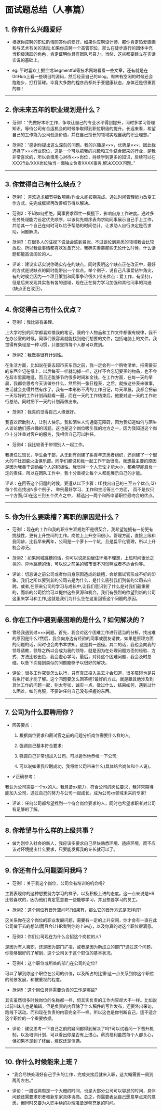 # 面试题总结（人事篇）

## 1. 你有什么兴趣爱好
- 根据你应聘的职位酌情回答你的爱好。如果你应聘设计师，那你肯定热爱画画和与艺术有关的活动;如果你应聘一个高管职位，那么在徒步旅行的团体中充当积极活跃的角色，肯定证明你具有团队号召力。当然，这些都要建立在实话实说的基础上。

- eg: 平时喜欢上掘金或Segmentful等技术网站看看一些文章，还有就是在GitHub上看一些项目的源码，然后经营自己的blog。周末有空闲的时候还会跑跑步，打打篮球。毕竟大多数的程序员都处于亚健康状态，身体还是很重要的嘛！

---

## 2. 你未来五年的职业规划是什么？
- 范例1：“先做好本职工作，争取让自己的专业水平得到提升，同时多学习管理知识，等待公司有合适机会的时候争取得到职位职级的提升。长远来看，希望自己的工作能为公司创造价值，并在自己擅长的领域实现自我的职业理想。”

- 范例2：“感谢你提出这么深刻的问题。我的兴趣是×××，优势是×××，因此我选择了×××行业职位，这是一个可以把我的兴趣和工作结合起来的行业，是我非常喜欢的，所以会很用心对待×××岗位，持续学到更多的知识，后续可以在XXX行业/XXX岗位独当一面独立负责XXXX事务,解决XXXX问题。”

---

## 3. 你觉得自己有什么缺点？
- 范例1： 喜欢追求细节导致项目/作业未能按期完成。通过时间管理能力改变工作方式，先完成框架再改善细节得以解决。

- 范例2：不知如何拒绝，同事要求帮忙一概揽下，影响自身工作进度。通过多任务处理能力设定优先顺序，以该优先顺序表向求助同事展示自己手上工作，并给其一个自己在何时可以给予帮助的时间估计，让求助人自行决定是否求助，问题解决。

- 范例3：在很多人的注视下说话会感到紧张，不过谈论到熟悉的领域我会比较放松。所以我做事情都喜欢准备充分。我确实羡慕那些无论什么时候，什么话题都能高谈阔论的人。

- 评论：建议实话实说你确实存在的缺点，同时表明这个缺点正在改正中，最好的方式是说缺点的同时能带出一个优点。举个例子，说自己凡事爱钻牛角尖，有的时候会因为一个项目策划和同事争论很久(带出优点：爱工作，有坚持)，但是后来发现其实各有各的道理，现在正在努力学习加强和其他同事的沟通(缺点正在改正)。

---

## 4. 你觉得自己有什么优点？
- 范例1：我比较有条理。

上大学时别的同学都喜欢借我的笔记，我的个人物品和工作文件都很有规律，我不在办公室的时候，同事们很容易就能找到他们想要的文件，包括电脑上的文件。我觉得有条理是一种习惯，只要坚持每个人都可以做到。

- 范例2：我做事很有计划性。

在生活方面，比如说在要去超市买东西之前，我一定会列一个购物清单，把需要买的东西全记在纸上。以后每买一样就勾掉一样，这样不会忘记要买的物品，也不会在超市里面瞎逛，而且还能够节约很多时间和金钱。在工作方面，在每一天的早晨，我都会思考今天该做些什么，然后列一张日程表，之后，就按这些表来做事，生活就会变得井然有序了。我有一本形影不离的工作日记，每天早晨，我都会把前一天写好的工作计划再翻看一遍，而在一天的工作结束后，他要对这一天的工作进行总结，同时把下一天的计划再做出来。

- 范例3：我真的觉得自己人缘很好。

我喜欢帮助别人，让别人快乐。我和陌生人沟通毫无障碍，因为我知道如何与陌生人谈论他们感兴趣的话题。这也是这个岗位吸引我的地方之一，因为我知道这个岗位十分注重对客户的服务，我相信自己可以胜任。

- 范例4：我比较善于带领别人一起工作。

我担任过班长，学生会干部，从无到有创建了系青年志愿者组织，还创建了一个很大的IT社团萤火虫俱乐部。同学们都说和我一起工作干劲很高，我想最主要的原因是因为我善于调动每个人的积极性。我觉得一个人无论才能大小，都希望能肩负一定的责任，所以在团队工作中，我十分重视让每个人都能展示自己的才能。

评论：在回答这个问题的时候，要遵从以下步骤：(1)找出自己的三至五个优点;(2)每个优点找出N多个例子， 举例最好学习、工作和生活等三个方面， 而不是仅只一个方面;(3)在这三到五个优点之中， 精选出一两个和所申请职位最吻合的优点。

---

## 5. 你为什么要跳槽？离职的原因是什么？
- 范例1：现在的工作和我的职业生涯规划不是很契合，我希望能拥有一份更有挑战性，更有上升空间的工作。岗位上上升空间很小。管理方面，直接上级和我同龄，比我早来两年，公司是一个萝卜一个坑，且是扁平化管理，所以上升机会渺茫。

- 范例2：如果同城跳槽的话，你可以说那边居住环境不理想，上班时间很长之类的。异地跳槽的话，可以说之前呆的城市很不习惯啊或者不适合你等。

- 评论：切忌讲之前公司或者你自身原因造成的跳槽，会给面试官形成不好的印象。我们之所以要到新的公司去是为什么，是什么吸引我们到新的公司去应聘。或者,在原来公司的学习与成长中,让我们意识到了什么是对我们最重要的，而新的公司恰恰可以提供这些资源和机会。我们有强烈的欲望到新的公司这里来学习和工作,这就是我们为什么坐在这里回答这个问题的原因。

---

## 6. 你在工作中遇到最困难的是什么？如何解决的？
- 曾经我遇到过×××问题。首先，我会对这个困难工作进行适当的分析，找出难的原因是什么?然后，我会向身边有经验的同事或朋友请教，如果是原理方面的问题的话，同时也会向书本求知。这是其一途径。其二的话，我也会向我的领导请教，领导之所以会成为我的领导，就是因为在处理问题方面的经验、方式、方法比较出色，我会虚心学习。最后，对待这个困难问题，我会及时总结。以备下次碰到类似的问题能够予以很好的解决。

- 评论：很多工作究竟怎么执行，只有真正投入进去才会知道，很多障碍也是只有执行者才能了解。这个问题要怎么回答呢?最好的方式，就是跟其他涉及到具体工作的问题一起，别太夸张，诚实一点。做过什么，结果如何，遇到过什么困难，如何克服，不要讲任何自己没有把握的东西。

---

## 7. 公司为什么要聘用你？

- 回答要点：

    1. 根据岗位要求和面试官之前的问题分析岗位需要什么样的人;

    2. 强调自己基本符合要求;

    3. 强调自己非常想加入公司，可以适当地恭维一下公司;

    4. 可以说如果我应聘成功，我将给公司带来什么(具体结合岗位和个人说)。

- ✔正确参考：

我认为公司需要一个xx的人。我具备xx能力，符合公司的岗位要求，我非常期待能加入公司，通过自己的努力与公司一起成长。成为公司xx领域未来的专家!

- 评论：任何公司都希望找到一个符合岗位要求的人，同时也希望求职者对公司有足够的了解。

---

## 8. 你希望与什么样的上级共事？
- 做为刚步入社会的新人，我应该多要求自己尽快熟悉环境、适应环境，而不应该对环境提出什么要求，只要能发挥我的专长就可以了。

---

## 9. 你还有什么问题要问我吗？
- 范例1：关于我这个岗位，公司会有培训的机会吗?

主要表现你的这种想要努力学习的样子，以及积极上进的态度。这一点来说是HR比较喜欢的，因为他们肯定愿意要一些能够学习，并且想要学习的员工。

- 范例2：这个岗位有晋升空间吗?如果有，那么它的晋升方式是怎样的?

这关系你在这个岗位的职业发展问题，需要有一定的上升空间，你才会有一直在此公司做下去的想法!而且会让HR看到你的上进心，以及你真的对这个职位很满意。

- 范例3：你们公司现在为什么会招这个岗位的人?

是因为有人离职，还是因为部门扩招，或者是因为新成立的部门?通过这个问题，你能够很好的了解到，这个公司关于这个职位的基本状况。

- 范例4：这个职位或所处的部门在公司的定位?

可以了解到你这个职位在公司的价值，以及所占的比重!这一点关系到你这个职位的前景发展，和被重视的程度。

- 范例5：这个岗位具体需要负责的工作是哪些?

其实虽然很多时候岗位的名称都一样，但其实负责的工作内容却大不一样。比如说以前H妹儿也是编辑，但是负责的内容除了什么稿件的写作发布，还要外出采访，跑线下活动。而和现在负责的内容完全不一样。所以这也是你判断自己，适不适合这个职位的一个重要依据。

- 评论：建议思考一下自己之前的疑问都得到解决了吗?可以试着问一下晋升机制，以及培训计划，可以看出你是否有上进心。薪资福利虽然每个人都关心，但如果不是到了终面，建议还是慎选。

---

## 10. 你什么时候能来上班？
- “我会尽快处理好自己手头的工作，完成交接后就来入职，这大概需要一周到两周左右。”

- 评论：一周或两周是一个大概的时间，也是大部分公司可以容忍的时间，具体问题还需要求职者和新东家具体协商。总之，你需要表达自己愿意早点来的意愿，但同时又要为入职手续的办理准备足够充足的时间。